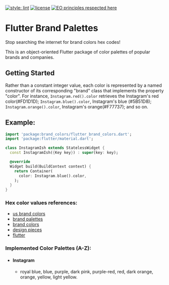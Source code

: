 [![style: lint](https://img.shields.io/badge/style-lint-4BC0F5.svg)](https://pub.dev/packages/lint)
[![license](https://img.shields.io/badge/license-mit-green.svg)](https://github.com/rafamizes/flutter_brand_palettes/blob/main/LICENSE)
[![EO principles respected here](http://www.elegantobjects.org/badge.svg)](http://www.elegantobjects.org)


# Flutter Brand Palettes

Stop searching the internet for brand colors hex codes!

This is an object-oriented Flutter package of color palettes of popular brands
and companies.

## Getting Started

Rather than a constant integer value, each color is represented by a named
constructor of its corresponding "brand" class that implements the property
"color". For instance, ```Instagram.red().color``` retrieves the Instagram's red
color(#FD1D1D); ```Instagram.blue().color```, Instagram's blue (#5B51D8);
```Instagram.orange().color```, Instagram's orange(#F77737); and so on.

## Example:
```dart
import 'package:brand_colors/flutter_brand_colors.dart';
import 'package:flutter/material.dart';

class InstagramIsh extends StatelessWidget {
  const InstagramIsh({Key key}) : super(key: key);

  @override
  Widget build(BuildContext context) {
    return Container(
      color: Instagram.blue().color,
    );
  }
}
```
### Hex color values references:
- [us brand colors](https://usbrandcolors.com/)
- [brand palettes](https://brandpalettes.com/)
- [brand colors](https://brandcolors.net/)
- [design pieces](https://www.designpieces.com/)
- [flutter](https://api.flutter.dev/index.html/)

### Implemented Color Palettes (A-Z):
- #### Instagram
  - royal blue, blue, purple, dark pink, purple-red, red, dark orange, orange, yellow, light yellow.

